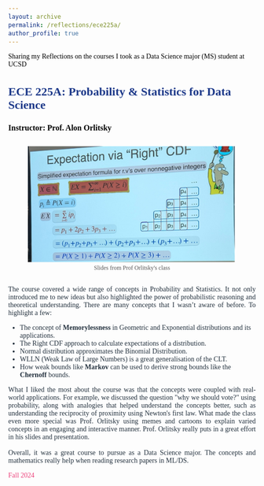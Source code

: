 ```yaml
---
layout: archive
permalink: /reflections/ece225a/
author_profile: true
---
```


<div style="display: flex; align-items: center; font-size: 14px; font-family: 'Times New Roman', Times, serif; color:rgb(0, 0, 0); margin-top: 15px;">
    Sharing my Reflections on the courses I took as a Data Science major (MS) student at UCSD
</div>


<div style="justify-content: center; align-items: center; font-family: 'Times New Roman', Times, serif;">
  <div style="flex: 1; font-size: 14px; color: #212f3c;">
    <h3 style="color: #1e3a8a; font-size: 24px; font-family: 'Times New Roman', Times, serif;">ECE 225A: Probability & Statistics for Data Science</h3>
    <p><strong style="color: black; font-size: 16px;">Instructor: Prof. Alon Orlitsky </strong></p>
    <div style="text-align: center;">
      <figure style="display: inline-block; text-align: center; position: relative;">
        <img src="/assets/images/ece225a.jpg" alt="ECE 225A Course Logo" style="width: 500px; height: auto;">
        <figcaption style="font-size: 12px; color: #555;">Slides from Prof Orlitsky's class</figcaption>
      </figure>
    </div>
    <p style="font-size: 14px; color: #212f3c; text-align: justify;">
      The course covered a wide range of concepts in Probability and Statistics. It not only introduced me to new ideas but also highlighted the power of probabilistic reasoning and theoretical understanding. There are many concepts that I wasn’t aware of before. To highlight a few:
      <ul>
        <li>The concept of <strong>Memorylessness</strong> in Geometric and Exponential distributions and its applications.</li>
        <li>The Right CDF approach to calculate expectations of a distribution.</li>
        <li>Normal distribution approximates the Binomial Distribution.</li>
        <li>WLLN (Weak Law of Large Numbers) is a great generalisation of the CLT.</li>
        <li>How weak bounds like <strong>Markov</strong> can be used to derive strong bounds like the <strong>Chernoff</strong> bounds.</li>
      </ul>
      <p style="font-size: 14px; color: #212f3c; text-align: justify;">
        What I liked the most about the course was that the concepts were coupled with real-world applications. For example, we discussed the question "why we should vote?" using probability, along with analogies that helped understand the concepts better, such as understanding the reciprocity of proximity using Newton's first law. What made the class even more special was Prof. Orlitsky using memes and cartoons to explain varied concepts in an engaging and interactive manner. Prof. Orlitsky really puts in a great effort in his slides and presentation.<br><br>
        Overall, it was a great course to pursue as a Data Science major. The concepts and mathematics really help when reading research papers in ML/DS.
      </p>
    </p>
    <p style="font-size: 14px; color: #ec407a;">Fall 2024</p>
  </div>
</div>
